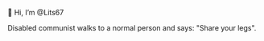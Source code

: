 👋 Hi, I’m @Lits67

Disabled communist walks to a normal person and says: "Share your legs".
<!---
Lits67/Lits67 is a ✨ special ✨ repository because its `README.md` (this file) appears on your GitHub profile.
You can click the Preview link to take a look at your changes.
--->
